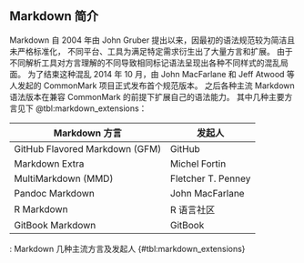## Markdown 简介

Markdown 自 2004 年由 John Gruber 提出以来，因最初的语法规范较为简洁且未严格标准化，
不同平台、工具为满足特定需求衍生出了大量方言和扩展。
由于不同解析工具对方言理解的不同导致相同标记语法呈现出各种不同样式的混乱局面。
为了结束这种混乱 2014 年 10 月，由 John MacFarlane 和 Jeff Atwood 
等人发起的 CommonMark 项目正式发布首个规范版本。
之后各种主流 Markdown 语法版本在兼容 CommonMark 的前提下扩展自己的语法能力。
其中几种主要方言见下 @tbl:markdown_extensions：

Markdown 方言 | 发起人 
--------------|--------
GitHub Flavored Markdown (GFM)  | GitHub
Markdown Extra                  | Michel Fortin
MultiMarkdown (MMD)             | Fletcher T. Penney
Pandoc Markdown                 | John MacFarlane
R Markdown                      | R 语言社区
GitBook Markdown                | GitBook
: Markdown 几种主流方言及发起人 {#tbl:markdown_extensions}



